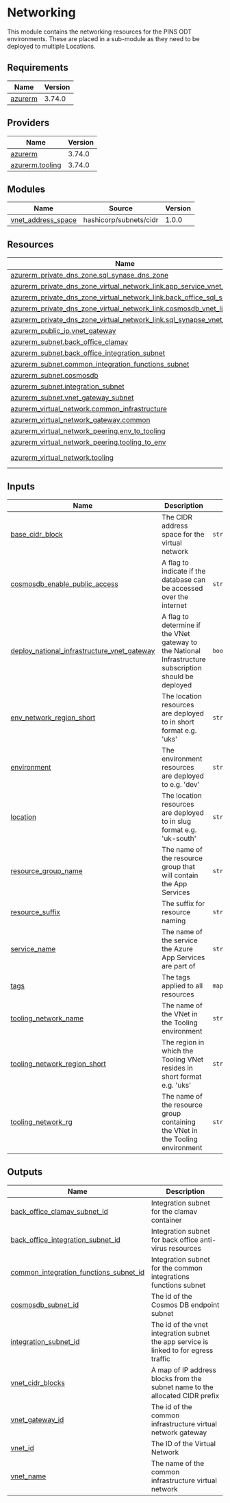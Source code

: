 # Networking

This module contains the networking resources for the PINS ODT environments. These are placed in a sub-module as they need to be deployed to multiple Locations.

<!-- BEGINNING OF PRE-COMMIT-TERRAFORM DOCS HOOK -->
## Requirements

| Name | Version |
|------|---------|
| <a name="requirement_azurerm"></a> [azurerm](#requirement\_azurerm) | 3.74.0 |

## Providers

| Name | Version |
|------|---------|
| <a name="provider_azurerm"></a> [azurerm](#provider\_azurerm) | 3.74.0 |
| <a name="provider_azurerm.tooling"></a> [azurerm.tooling](#provider\_azurerm.tooling) | 3.74.0 |

## Modules

| Name | Source | Version |
|------|--------|---------|
| <a name="module_vnet_address_space"></a> [vnet\_address\_space](#module\_vnet\_address\_space) | hashicorp/subnets/cidr | 1.0.0 |

## Resources

| Name | Type |
|------|------|
| [azurerm_private_dns_zone.sql_synase_dns_zone](https://registry.terraform.io/providers/hashicorp/azurerm/3.74.0/docs/resources/private_dns_zone) | resource |
| [azurerm_private_dns_zone_virtual_network_link.app_service_vnet_link](https://registry.terraform.io/providers/hashicorp/azurerm/3.74.0/docs/resources/private_dns_zone_virtual_network_link) | resource |
| [azurerm_private_dns_zone_virtual_network_link.back_office_sql_server](https://registry.terraform.io/providers/hashicorp/azurerm/3.74.0/docs/resources/private_dns_zone_virtual_network_link) | resource |
| [azurerm_private_dns_zone_virtual_network_link.cosmosdb_vnet_link](https://registry.terraform.io/providers/hashicorp/azurerm/3.74.0/docs/resources/private_dns_zone_virtual_network_link) | resource |
| [azurerm_private_dns_zone_virtual_network_link.sql_synapse_vnet_link](https://registry.terraform.io/providers/hashicorp/azurerm/3.74.0/docs/resources/private_dns_zone_virtual_network_link) | resource |
| [azurerm_public_ip.vnet_gateway](https://registry.terraform.io/providers/hashicorp/azurerm/3.74.0/docs/resources/public_ip) | resource |
| [azurerm_subnet.back_office_clamav](https://registry.terraform.io/providers/hashicorp/azurerm/3.74.0/docs/resources/subnet) | resource |
| [azurerm_subnet.back_office_integration_subnet](https://registry.terraform.io/providers/hashicorp/azurerm/3.74.0/docs/resources/subnet) | resource |
| [azurerm_subnet.common_integration_functions_subnet](https://registry.terraform.io/providers/hashicorp/azurerm/3.74.0/docs/resources/subnet) | resource |
| [azurerm_subnet.cosmosdb](https://registry.terraform.io/providers/hashicorp/azurerm/3.74.0/docs/resources/subnet) | resource |
| [azurerm_subnet.integration_subnet](https://registry.terraform.io/providers/hashicorp/azurerm/3.74.0/docs/resources/subnet) | resource |
| [azurerm_subnet.vnet_gateway_subnet](https://registry.terraform.io/providers/hashicorp/azurerm/3.74.0/docs/resources/subnet) | resource |
| [azurerm_virtual_network.common_infrastructure](https://registry.terraform.io/providers/hashicorp/azurerm/3.74.0/docs/resources/virtual_network) | resource |
| [azurerm_virtual_network_gateway.common](https://registry.terraform.io/providers/hashicorp/azurerm/3.74.0/docs/resources/virtual_network_gateway) | resource |
| [azurerm_virtual_network_peering.env_to_tooling](https://registry.terraform.io/providers/hashicorp/azurerm/3.74.0/docs/resources/virtual_network_peering) | resource |
| [azurerm_virtual_network_peering.tooling_to_env](https://registry.terraform.io/providers/hashicorp/azurerm/3.74.0/docs/resources/virtual_network_peering) | resource |
| [azurerm_virtual_network.tooling](https://registry.terraform.io/providers/hashicorp/azurerm/3.74.0/docs/data-sources/virtual_network) | data source |

## Inputs

| Name | Description | Type | Default | Required |
|------|-------------|------|---------|:--------:|
| <a name="input_base_cidr_block"></a> [base\_cidr\_block](#input\_base\_cidr\_block) | The CIDR address space for the virtual network | `string` | n/a | yes |
| <a name="input_cosmosdb_enable_public_access"></a> [cosmosdb\_enable\_public\_access](#input\_cosmosdb\_enable\_public\_access) | A flag to indicate if the database can be accessed over the internet | `string` | `false` | no |
| <a name="input_deploy_national_infrastructure_vnet_gateway"></a> [deploy\_national\_infrastructure\_vnet\_gateway](#input\_deploy\_national\_infrastructure\_vnet\_gateway) | A flag to determine if the VNet gateway to the National Infrastructure subscription should be deployed | `bool` | n/a | yes |
| <a name="input_env_network_region_short"></a> [env\_network\_region\_short](#input\_env\_network\_region\_short) | The location resources are deployed to in short format e.g. 'uks' | `string` | n/a | yes |
| <a name="input_environment"></a> [environment](#input\_environment) | The environment resources are deployed to e.g. 'dev' | `string` | n/a | yes |
| <a name="input_location"></a> [location](#input\_location) | The location resources are deployed to in slug format e.g. 'uk-south' | `string` | n/a | yes |
| <a name="input_resource_group_name"></a> [resource\_group\_name](#input\_resource\_group\_name) | The name of the resource group that will contain the App Services | `string` | n/a | yes |
| <a name="input_resource_suffix"></a> [resource\_suffix](#input\_resource\_suffix) | The suffix for resource naming | `string` | n/a | yes |
| <a name="input_service_name"></a> [service\_name](#input\_service\_name) | The name of the service the Azure App Services are part of | `string` | n/a | yes |
| <a name="input_tags"></a> [tags](#input\_tags) | The tags applied to all resources | `map(string)` | `{}` | no |
| <a name="input_tooling_network_name"></a> [tooling\_network\_name](#input\_tooling\_network\_name) | The name of the VNet in the Tooling environment | `string` | n/a | yes |
| <a name="input_tooling_network_region_short"></a> [tooling\_network\_region\_short](#input\_tooling\_network\_region\_short) | The region in which the Tooling VNet resides in short format e.g. 'uks' | `string` | n/a | yes |
| <a name="input_tooling_network_rg"></a> [tooling\_network\_rg](#input\_tooling\_network\_rg) | The name of the resource group containing the VNet in the Tooling environment | `string` | n/a | yes |

## Outputs

| Name | Description |
|------|-------------|
| <a name="output_back_office_clamav_subnet_id"></a> [back\_office\_clamav\_subnet\_id](#output\_back\_office\_clamav\_subnet\_id) | Integration subnet for the clamav container |
| <a name="output_back_office_integration_subnet_id"></a> [back\_office\_integration\_subnet\_id](#output\_back\_office\_integration\_subnet\_id) | Integration subnet for back office anti-virus resources |
| <a name="output_common_integration_functions_subnet_id"></a> [common\_integration\_functions\_subnet\_id](#output\_common\_integration\_functions\_subnet\_id) | Integration subnet for the common integrations functions subnet |
| <a name="output_cosmosdb_subnet_id"></a> [cosmosdb\_subnet\_id](#output\_cosmosdb\_subnet\_id) | The id of the Cosmos DB endpoint subnet |
| <a name="output_integration_subnet_id"></a> [integration\_subnet\_id](#output\_integration\_subnet\_id) | The id of the vnet integration subnet the app service is linked to for egress traffic |
| <a name="output_vnet_cidr_blocks"></a> [vnet\_cidr\_blocks](#output\_vnet\_cidr\_blocks) | A map of IP address blocks from the subnet name to the allocated CIDR prefix |
| <a name="output_vnet_gateway_id"></a> [vnet\_gateway\_id](#output\_vnet\_gateway\_id) | The id of the common infrastructure virtual network gateway |
| <a name="output_vnet_id"></a> [vnet\_id](#output\_vnet\_id) | The ID of the Virtual Network |
| <a name="output_vnet_name"></a> [vnet\_name](#output\_vnet\_name) | The name of the common infrastructure virtual network |
<!-- END OF PRE-COMMIT-TERRAFORM DOCS HOOK -->
